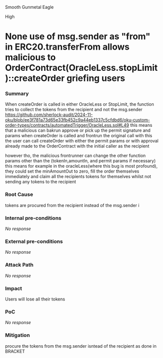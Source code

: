 Smooth Gunmetal Eagle

High

# None use of msg.sender as "from" in ERC20.transferFrom allows malicious to  OrderContract(OracleLess.stopLimit)::createOrder griefing users

### Summary

When createOrder is called in either OracleLess or StopLimit, the function tries to collect the tokens from the recipient and not the msg.sender 
https://github.com/sherlock-audit/2024-11-oku/blob/ee3f781a73d65e33fb452c9a44eb1337c5cfdbd6/oku-custom-order-types/contracts/automatedTrigger/OracleLess.sol#L49
this means that a malicious can bakrun approve or pick up the permit signature and params when createOrder is called and frontrun the original call 
with this the user can call createOrder with either the permit params or with approval already made to the OrderContract with the initial caller as the recipient 

however tho, the malicious frontrunner can change the other function params other than the (tokenIn,amountIn, and permit params if necessary)
this means for example in the oracleLess(where this bug is most profound), they could set the minAmountOut to zero, fill the order themselves immediately and claim all the recipients tokens for themselves whilst not sending any tokens to the recipient 

### Root Cause

tokens are procured from the recipient instead of the msg.sender i

### Internal pre-conditions

_No response_

### External pre-conditions

_No response_

### Attack Path

_No response_

### Impact

Users will lose all their tokens 

### PoC

_No response_

### Mitigation

procure the tokens from the msg.sender isntead of the recipient as done in BRACKET 